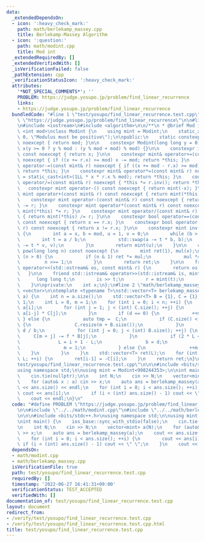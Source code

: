 ```yaml
---
data:
  _extendedDependsOn:
  - icon: ':heavy_check_mark:'
    path: math/berlekamp_massey.cpp
    title: Berlekamp-Massey Algorithm
  - icon: ':question:'
    path: math/modint.cpp
    title: Mod int
  _extendedRequiredBy: []
  _extendedVerifiedWith: []
  _isVerificationFailed: false
  _pathExtension: cpp
  _verificationStatusIcon: ':heavy_check_mark:'
  attributes:
    '*NOT_SPECIAL_COMMENTS*': ''
    PROBLEM: https://judge.yosupo.jp/problem/find_linear_recurrence
    links:
    - https://judge.yosupo.jp/problem/find_linear_recurrence
  bundledCode: "#line 1 \"test/yosupo/find_linear_recurrence.test.cpp\"\n#define PROBLEM\
    \ \"https://judge.yosupo.jp/problem/find_linear_recurrence\"\n\n#line 2 \"math/modint.cpp\"\
    \n#include <iostream>\n#include <algorithm>\n\n/**\n * @brief Mod int\n */\ntemplate\
    \ <int mod>\nclass Modint {\n    using mint = Modint;\n    static_assert(mod >\
    \ 0, \"Modulus must be positive\");\n\npublic:\n    static constexpr int get_mod()\
    \ noexcept { return mod; }\n\n    constexpr Modint(long long y = 0) noexcept :\
    \ x(y >= 0 ? y % mod : (y % mod + mod) % mod) {}\n\n    constexpr int value()\
    \ const noexcept { return x; }\n\n    constexpr mint& operator+=(const mint& r)\
    \ noexcept { if ((x += r.x) >= mod) x -= mod; return *this; }\n    constexpr mint&\
    \ operator-=(const mint& r) noexcept { if ((x += mod - r.x) >= mod) x -= mod;\
    \ return *this; }\n    constexpr mint& operator*=(const mint& r) noexcept { x\
    \ = static_cast<int>(1LL * x * r.x % mod); return *this; }\n    constexpr mint&\
    \ operator/=(const mint& r) noexcept { *this *= r.inv(); return *this; }\n\n \
    \   constexpr mint operator-() const noexcept { return mint(-x); }\n\n    constexpr\
    \ mint operator+(const mint& r) const noexcept { return mint(*this) += r; }\n\
    \    constexpr mint operator-(const mint& r) const noexcept { return mint(*this)\
    \ -= r; }\n    constexpr mint operator*(const mint& r) const noexcept { return\
    \ mint(*this) *= r; }\n    constexpr mint operator/(const mint& r) const noexcept\
    \ { return mint(*this) /= r; }\n\n    constexpr bool operator==(const mint& r)\
    \ const noexcept { return x == r.x; }\n    constexpr bool operator!=(const mint&\
    \ r) const noexcept { return x != r.x; }\n\n    constexpr mint inv() const noexcept\
    \ {\n        int a = x, b = mod, u = 1, v = 0;\n        while (b > 0) {\n    \
    \        int t = a / b;\n            std::swap(a -= t * b, b);\n            std::swap(u\
    \ -= t * v, v);\n        }\n        return mint(u);\n    }\n\n    constexpr mint\
    \ pow(long long n) const noexcept {\n        mint ret(1), mul(x);\n        while\
    \ (n > 0) {\n            if (n & 1) ret *= mul;\n            mul *= mul;\n   \
    \         n >>= 1;\n        }\n        return ret;\n    }\n\n    friend std::ostream&\
    \ operator<<(std::ostream& os, const mint& r) {\n        return os << r.x;\n \
    \   }\n\n    friend std::istream& operator>>(std::istream& is, mint& r) {\n  \
    \      long long t;\n        is >> t;\n        r = mint(t);\n        return is;\n\
    \    }\n\nprivate:\n    int x;\n};\n#line 2 \"math/berlekamp_massey.cpp\"\n#include\
    \ <vector>\n\ntemplate <typename T>\nstd::vector<T> berlekamp_massey(const std::vector<T>&\
    \ a) {\n    int n = a.size();\n    std::vector<T> B = {1}, C = {1};\n    T b =\
    \ 1;\n    int L = 0, m = 1;\n    for (int i = 0; i < n; ++i) {\n        T d =\
    \ a[i];\n        for (int j = 1; j < (int) C.size(); ++j) {\n            d +=\
    \ a[i-j] * C[j];\n        }\n        if (d == 0) {\n            ++m;\n       \
    \ } else {\n            auto tmp =  C;\n            if (C.size() < m + B.size())\
    \ {\n                C.resize(m + B.size());\n            }\n            T f =\
    \ d / b;\n            for (int j = 0; j < (int) B.size(); ++j) {\n           \
    \     C[m + j] -= f * B[j];\n            }\n            if (2 * L <= i) {\n  \
    \              L = i + 1 - L;\n                b = d;\n                B = tmp;\n\
    \                m = 1;\n            } else {\n                ++m;\n        \
    \    }\n        }\n    }\n    std::vector<T> ret(L);\n    for (int i = 1; i <=\
    \ L; ++i) {\n        ret[i-1] = -C[i];\n    }\n    return ret;\n}\n#line 5 \"\
    test/yosupo/find_linear_recurrence.test.cpp\"\n\n\n#include <bits/stdc++.h>\n\
    using namespace std;\n\nusing mint = Modint<998244353>;\n\nint main() {\n    ios_base::sync_with_stdio(false);\n\
    \    cin.tie(nullptr);\n\n    int N;\n    cin >> N;\n    vector<mint> a(N);\n\
    \    for (auto& x : a) cin >> x;\n    auto ans = berlekamp_massey(a);\n    cout\
    \ << ans.size() << endl;\n    for (int i = 0; i < ans.size(); ++i) {\n       \
    \ cout << ans[i];\n        if (i < (int) ans.size() - 1) cout << \" \";\n    }\n\
    \    cout << endl;\n}\n"
  code: "#define PROBLEM \"https://judge.yosupo.jp/problem/find_linear_recurrence\"\
    \n\n#include \"../../math/modint.cpp\"\n#include \"../../math/berlekamp_massey.cpp\"\
    \n\n\n#include <bits/stdc++.h>\nusing namespace std;\n\nusing mint = Modint<998244353>;\n\
    \nint main() {\n    ios_base::sync_with_stdio(false);\n    cin.tie(nullptr);\n\
    \n    int N;\n    cin >> N;\n    vector<mint> a(N);\n    for (auto& x : a) cin\
    \ >> x;\n    auto ans = berlekamp_massey(a);\n    cout << ans.size() << endl;\n\
    \    for (int i = 0; i < ans.size(); ++i) {\n        cout << ans[i];\n       \
    \ if (i < (int) ans.size() - 1) cout << \" \";\n    }\n    cout << endl;\n}"
  dependsOn:
  - math/modint.cpp
  - math/berlekamp_massey.cpp
  isVerificationFile: true
  path: test/yosupo/find_linear_recurrence.test.cpp
  requiredBy: []
  timestamp: '2022-06-27 16:41:31+09:00'
  verificationStatus: TEST_ACCEPTED
  verifiedWith: []
documentation_of: test/yosupo/find_linear_recurrence.test.cpp
layout: document
redirect_from:
- /verify/test/yosupo/find_linear_recurrence.test.cpp
- /verify/test/yosupo/find_linear_recurrence.test.cpp.html
title: test/yosupo/find_linear_recurrence.test.cpp
---
```


